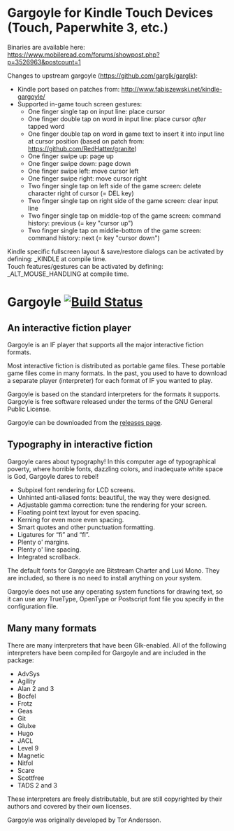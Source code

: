 # Gargoyle for Kindle Touch Devices (Touch, Paperwhite 3, etc.)

Binaries are available here:
https://www.mobileread.com/forums/showpost.php?p=3526963&postcount=1

Changes to upstream gargoyle (https://github.com/garglk/garglk):
* Kindle port based on patches from: http://www.fabiszewski.net/kindle-gargoyle/
* Supported in-game touch screen gestures:
  * One finger single tap on input line: place cursor
  * One finger double tap on word in input line: place cursor _after_ tapped word
  * One finger double tap on word in game text to insert it into input line at cursor position (based on patch from: https://github.com/RedHatter/granite) <br/>
  * One finger swipe up: page up
  * One finger swipe down: page down 
  * One finger swipe left: move cursor left
  * One finger swipe right: move cursor right
  * Two finger single tap on left side of the game screen: delete character right of cursor (= DEL key)
  * Two finger single tap on right side of the game screen: clear input line
  * Two finger single tap on middle-top of the game screen: command history: previous (= key "cursor up")
  * Two finger single tap on middle-bottom of the game screen: command history: next (= key "cursor down")

Kindle specific fullscreen layout & save/restore dialogs can be activated by defining: _KINDLE at compile time.<br/>
Touch features/gestures can be activated by defining: _ALT_MOUSE_HANDLING at compile time.

# Gargoyle [![Build Status](https://travis-ci.org/garglk/garglk.svg?branch=master)](https://travis-ci.org/garglk/garglk)

## An interactive fiction player

Gargoyle is an IF player that supports all the major interactive fiction formats.

Most interactive fiction is distributed as portable game files. These portable game files come in many formats. In the past, you used to have to download a separate player (interpreter) for each format of IF you wanted to play.

Gargoyle is based on the standard interpreters for the formats it supports. Gargoyle is free software released under the terms of the GNU General Public License.

Gargoyle can be downloaded from the [releases page](https://github.com/garglk/garglk/releases).

## Typography in interactive fiction

Gargoyle cares about typography! In this computer age of typographical poverty, where horrible fonts, dazzling colors, and inadequate white space is God, Gargoyle dares to rebel!

* Subpixel font rendering for LCD screens.
* Unhinted anti-aliased fonts: beautiful, the way they were designed.
* Adjustable gamma correction: tune the rendering for your screen.
* Floating point text layout for even spacing.
* Kerning for even more even spacing.
* Smart quotes and other punctuation formatting.
* Ligatures for “fi” and “fl”.
* Plenty o' margins.
* Plenty o' line spacing.
* Integrated scrollback.

The default fonts for Gargoyle are Bitstream Charter and Luxi Mono. They are included, so there is no need to install anything on your system.

Gargoyle does not use any operating system functions for drawing text, so it can use any TrueType, OpenType or Postscript font file you specify in the configuration file.

## Many many formats

There are many interpreters that have been Glk-enabled. All of the following interpreters have been compiled for Gargoyle and are included in the package:

* AdvSys
* Agility
* Alan 2 and 3
* Bocfel
* Frotz
* Geas
* Git
* Glulxe
* Hugo
* JACL
* Level 9
* Magnetic
* Nitfol
* Scare
* Scottfree
* TADS 2 and 3

These interpreters are freely distributable, but are still copyrighted by their authors and covered by their own licenses.

Gargoyle was originally developed by Tor Andersson.
